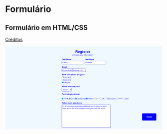 # Formulário
## Formulário em HTML/CSS

[Créditos](https://youtu.be/wwqOJ2o84S4)

<div>
  <a href="https://github.com/Carlosedu2001/formulario/blob/main/print-do-projeto.png"target="_blank"><img src="https://github.com/Carlosedu2001/formulario/blob/main/print-do-projeto.png"target="_blank"></a>
</div>

